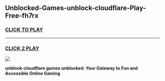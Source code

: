 
## Unblocked-Games-unblock-cloudflare-Play-Free-fh7rx
<h3>
<a href="https://premium76.site?title=unblock-cloudflare&ref=23A">CLICK TO PLAY</a></h3>
<hr>

<h3>
<a href="https://premium76.site?title=unblock-cloudflare&ref=23A">CLICK 2 PLAY</a>
  
</h3>

<a href="https://premium76.site?title=unblock-cloudflare&ref=23A"><img src="https://clearcache.store/games.png"></a>


**unblock-cloudflare games unblocked: Your Gateway to Fun and Accessible Online Gaming**
